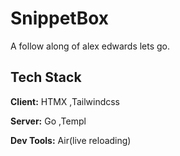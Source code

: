 # SnippetBox

A follow along of alex edwards lets go.

## Tech Stack

**Client:** HTMX ,Tailwindcss

**Server:** Go ,Templ

**Dev Tools:** Air(live reloading)
